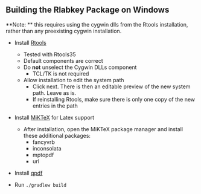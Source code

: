 ## Building the Rlabkey Package on Windows

**Note: ** this requires using the cygwin dlls from the Rtools installation, rather than any preexisting cygwin installation.

* Install [Rtools](https://cran.r-project.org/bin/windows/Rtools/)
    * Tested with Rtools35
    * Default components are correct
    * Do **not** unselect the Cygwin DLLs component
        * TCL/TK is not required
    * Allow installation to edit the system path
        * Click next. There is then an editable preview of the new system path. Leave as is.
        * If reinstalling Rtools, make sure there is only one copy of the new entries in the path

* Install [MiKTeX](https://miktex.org/download) for Latex support
    * After installation, open the MiKTeX package manager and install these additional packages:
        * fancyvrb
        * inconsolata
        * mptopdf
        * url

* Install [qpdf](https://sourceforge.net/projects/qpdf/files/)

* Run `./gradlew build`

